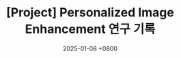 ---
title: "[Project] Personalized Image Enhancement 연구 기록"
date: 2025-01-08 +0800
categories: [Develop, Project]
tags: [Study, Project, Research, Lab]
---